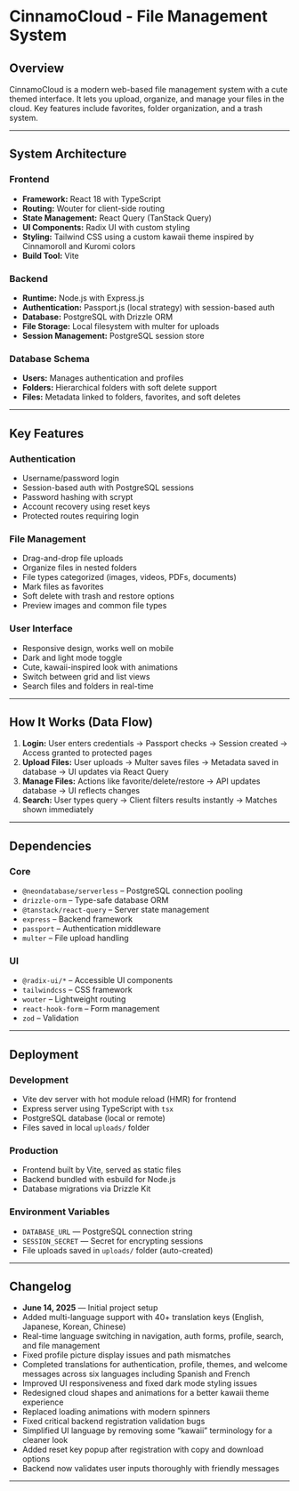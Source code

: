 # CinnamoCloud - File Management System

## Overview

CinnamoCloud is a modern web-based file management system with a cute themed interface. It lets you upload, organize, and manage your files in the cloud. Key features include favorites, folder organization, and a trash system.

---

## System Architecture

### Frontend
- **Framework:** React 18 with TypeScript  
- **Routing:** Wouter for client-side routing  
- **State Management:** React Query (TanStack Query)  
- **UI Components:** Radix UI with custom styling  
- **Styling:** Tailwind CSS using a custom kawaii theme inspired by Cinnamoroll and Kuromi colors  
- **Build Tool:** Vite  

### Backend
- **Runtime:** Node.js with Express.js  
- **Authentication:** Passport.js (local strategy) with session-based auth  
- **Database:** PostgreSQL with Drizzle ORM  
- **File Storage:** Local filesystem with multer for uploads  
- **Session Management:** PostgreSQL session store  

### Database Schema
- **Users:** Manages authentication and profiles  
- **Folders:** Hierarchical folders with soft delete support  
- **Files:** Metadata linked to folders, favorites, and soft deletes  

---

## Key Features

### Authentication
- Username/password login  
- Session-based auth with PostgreSQL sessions  
- Password hashing with scrypt  
- Account recovery using reset keys  
- Protected routes requiring login  

### File Management
- Drag-and-drop file uploads  
- Organize files in nested folders  
- File types categorized (images, videos, PDFs, documents)  
- Mark files as favorites  
- Soft delete with trash and restore options  
- Preview images and common file types  

### User Interface
- Responsive design, works well on mobile  
- Dark and light mode toggle  
- Cute, kawaii-inspired look with animations  
- Switch between grid and list views  
- Search files and folders in real-time  

---

## How It Works (Data Flow)

1. **Login:** User enters credentials → Passport checks → Session created → Access granted to protected pages  
2. **Upload Files:** User uploads → Multer saves files → Metadata saved in database → UI updates via React Query  
3. **Manage Files:** Actions like favorite/delete/restore → API updates database → UI reflects changes  
4. **Search:** User types query → Client filters results instantly → Matches shown immediately  

---

## Dependencies

### Core
- `@neondatabase/serverless` – PostgreSQL connection pooling  
- `drizzle-orm` – Type-safe database ORM  
- `@tanstack/react-query` – Server state management  
- `express` – Backend framework  
- `passport` – Authentication middleware  
- `multer` – File upload handling  

### UI
- `@radix-ui/*` – Accessible UI components  
- `tailwindcss` – CSS framework  
- `wouter` – Lightweight routing  
- `react-hook-form` – Form management  
- `zod` – Validation  

---

## Deployment

### Development
- Vite dev server with hot module reload (HMR) for frontend  
- Express server using TypeScript with `tsx`  
- PostgreSQL database (local or remote)  
- Files saved in local `uploads/` folder  

### Production
- Frontend built by Vite, served as static files  
- Backend bundled with esbuild for Node.js  
- Database migrations via Drizzle Kit  

### Environment Variables
- `DATABASE_URL` — PostgreSQL connection string  
- `SESSION_SECRET` — Secret for encrypting sessions  
- File uploads saved in `uploads/` folder (auto-created)  

---

## Changelog

- **June 14, 2025** — Initial project setup  
- Added multi-language support with 40+ translation keys (English, Japanese, Korean, Chinese)  
- Real-time language switching in navigation, auth forms, profile, search, and file management  
- Fixed profile picture display issues and path mismatches  
- Completed translations for authentication, profile, themes, and welcome messages across six languages including Spanish and French  
- Improved UI responsiveness and fixed dark mode styling issues  
- Redesigned cloud shapes and animations for a better kawaii theme experience  
- Replaced loading animations with modern spinners  
- Fixed critical backend registration validation bugs  
- Simplified UI language by removing some “kawaii” terminology for a cleaner look  
- Added reset key popup after registration with copy and download options  
- Backend now validates user inputs thoroughly with friendly messages  

---